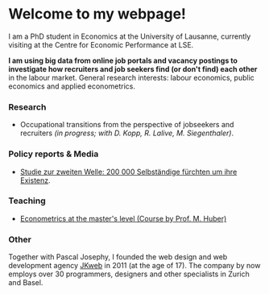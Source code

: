 # Welcome to my webpage!

I am a PhD student in Economics at the University of Lausanne, currently visiting at the Centre for Economic Performance at LSE.

**I am using big data from online job portals and vacancy postings to investigate how recruiters and job seekers find (or don't find) each other** in the labour market. General research interests: labour economics, public economics and applied econometrics. 

### Research 

- Occupational transitions from the perspective of jobseekers and recruiters *(in progress; with D. Kopp, R. Lalive, M. Siegenthaler)*.


### Policy reports & Media

- [Studie zur zweiten Welle: 200 000 Selbständige fürchten um ihre Existenz](https://nzzas.nzz.ch/wirtschaft/zweite-welle-viele-selbstaendige-fuerchten-um-ihre-existenz-ld.1589295). 


### Teaching

- [Econometrics at the master's level (Course by Prof. M. Huber)](https://hecnet.unil.ch/hec/syllabus/descriptif/2551?dyn_lang=en)

### Other

Together with Pascal Josephy, I founded the web design and web development agency [JKweb](https://jkweb.ch/) in 2011 (at the age of 17). The company by now employs over 30 programmers, designers and other specialists in Zurich and Basel.
